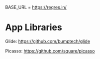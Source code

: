 BASE_URL = https://reqres.in/

# App Libraries
Glide: https://github.com/bumptech/glide

Picasso: https://github.com/square/picasso
